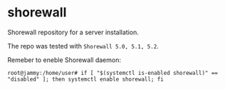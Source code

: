 # shorewall

Shorewall repository for a server installation.

The repo was tested with ``` Shorewall 5.0, 5.1, 5.2 ```.

Remeber to eneble Shorewall daemon:

```
root@jammy:/home/user# if [ "$(systemctl is-enabled shorewall)" == "disabled" ]; then systemctl enable shorewall; fi
```

